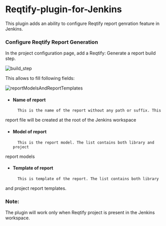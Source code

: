 # Reqtify-plugin-for-Jenkins

This plugin adds an ability to configure Reqtify report genration feature in Jenkins.

### Configure Reqtify Report Generation

In the project configuration page, add a Reqtify: Generate a report build step.

![build_step](https://user-images.githubusercontent.com/37103100/60001844-0332fa00-9685-11e9-97d2-8c941af4f664.JPG)

This allows to fill following fields:

![reportModelsAndReportTemplates](https://user-images.githubusercontent.com/37103100/60001925-35445c00-9685-11e9-9aaf-083dead7fd87.JPG)

* #### Name of report 
        This is the name of the report without any path or suffix. This
report file will be created at the root of the Jenkins workspace

* #### Model of report
        This is the report model. The list contains both library and project
report models

* #### Template of report 
        This is template of the report. The list contains both library
and project report templates.

### Note:

The plugin will work only when Reqtify project is present in the Jenkins
workspace.
